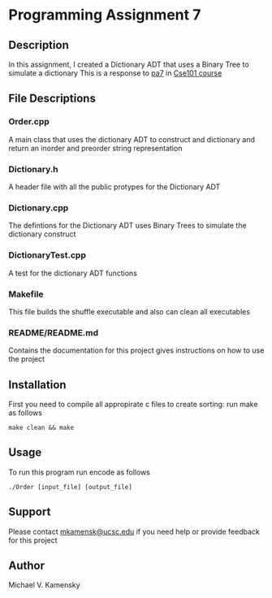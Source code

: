 # Programming Assignment 7

## Description
In this assignment, I created a Dictionary ADT that uses a Binary Tree to simulate a dictionary
This is a response to [pa7](https://people.ucsc.edu/~ptantalo/cse101/Spring23/pa7.pdf) in [Cse101 course](https://people.ucsc.edu/~ptantalo/cse101/Spring23/)

## File Descriptions

### Order.cpp
A main class that uses the dictionary ADT to construct and dictionary and return an inorder and preorder string representation

### Dictionary.h
A header file with all the public protypes for the Dictionary ADT

### Dictionary.cpp
The defintions for the Dictionary ADT uses Binary Trees to simulate the dictionary construct

### DictionaryTest.cpp 
A test for the dictionary ADT functions

### Makefile
This file builds the shuffle executable and also can clean all executables

### README/README.md
Contains the documentation for this project gives instructions on how to use the project

## Installation
First you need to compile all appropirate c files to create sorting: run make as follows
```
make clean && make
```

## Usage
To run this program run encode as follows
```
./Order [input_file] [output_file] 
```

## Support
Please contact mkamensk@ucsc.edu if you need help or provide feedback for this project


## Author
Michael V. Kamensky